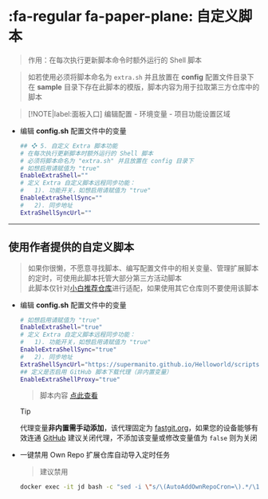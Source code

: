 # :fa-regular fa-paper-plane: 自定义脚本
> 作用：在每次执行更新脚本命令时额外运行的 Shell 脚本

> 如若使用必须将脚本命名为 `extra.sh` 并且放置在 **config** 配置文件目录下  
> 在 **sample** 目录下存在此脚本的模版，脚本内容为用于拉取第三方仓库中的脚本

> [!NOTE|label:面板入口]
> 编辑配置 - 环境变量 - 项目功能设置区域

- 编辑 **config.sh** 配置文件中的变量

    ```bash
    ## ❖ 5. 自定义 Extra 脚本功能
    # 在每次执行更新脚本时额外运行的 Shell 脚本
    # 必须将脚本命名为 "extra.sh" 并且放置在 config 目录下
    # 如想启用请赋值为 "true"
    EnableExtraShell=""
    # 定义 Extra 自定义脚本远程同步功能：
    #   1). 功能开关，如想启用请赋值为 "true"
    EnableExtraShellSync=""
    #   2). 同步地址
    ExtraShellSyncUrl=""
    ```

***

## 使用作者提供的自定义脚本 <!-- {docsify-ignore} -->
> 如果你很懒，不愿意寻找脚本、编写配置文件中的相关变量、管理扩展脚本的定时，可使用此脚本托管大部分第三方活动脚本  
> 此脚本仅针对[小白推荐仓库](./pages/config/主要仓库?id=推荐配置)进行适配，如果使用其它仓库则不要使用该脚本

- 编辑 **config.sh** 配置文件中的变量

    ```bash
    # 如想启用请赋值为 "true"
    EnableExtraShell="true"
    # 定义 Extra 自定义脚本远程同步功能：
    #   1). 功能开关，如想启用请赋值为 "true"
    EnableExtraShellSync="true"
    #   2). 同步地址
    ExtraShellSyncUrl="https://supermanito.github.io/Helloworld/scripts/extra.sh"
    ## 定义是否启用 GitHub 脚本下载代理（非内置变量）
    EnableExtraShellProxy="true"
    ```
    > 脚本内容 [点此查看](https://supermanito.github.io/Helloworld/scripts/extra.sh)

    > [!TIP]
    > 代理变量**非内置需手动添加**，该代理固定为 [fastgit.org](https://fastgit.org)，如果您的设备能够有效连通 [GitHub](https://github.com) 建议关闭代理，不添加该变量或修改变量值为 `false` 则为关闭

- 一键禁用 Own Repo 扩展仓库自动导入定时任务
 
    > 建议禁用

    ```bash
    docker exec -it jd bash -c "sed -i \"s/\(AutoAddOwnRepoCron=\).*/\1\\"false\\"/; s/\(AutoDelOwnRepoCron=\).*/\1\\"false\\"/\" config/config.sh"
    ```